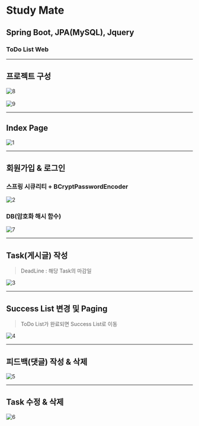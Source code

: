 # Study Mate
## Spring Boot, JPA(MySQL), Jquery
### ToDo List Web
- - -

## 프로젝트 구성

![8](/src/main/resources/static/201025-8.png)<br><br>
![9](/src/main/resources/static/201025-9.png)<br>

- - -

## Index Page

![1](/src/main/resources/static/201025-1.png)<br>

- - -

## 회원가입 & 로그인
### 스프링 시큐리티 + BCryptPasswordEncoder

![2](/src/main/resources/static/201025-2.gif)<br>

### DB(암호화 해시 함수)

![7](/src/main/resources/static/201025-7.png)<br>

- - -

## Task(게시글) 작성

> DeadLine : 해당 Task의 마감일

![3](/src/main/resources/static/201025-3.gif)<br>

- - -

## Success List 변경 및 Paging

> ToDo List가 완료되면 Success List로 이동

![4](/src/main/resources/static/201025-4.gif)<br>

- - -

## 피드백(댓글) 작성 & 삭제

![5](/src/main/resources/static/201025-5.gif)<br>

- - -

## Task 수정 & 삭제

![6](/src/main/resources/static/201025-6.gif)<br>
